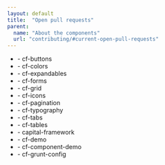 ```yaml
---
layout: default
title:  "Open pull requests"
parent:
  name: "About the components"
  url: "contributing/#current-open-pull-requests"
---
```



<ul>
  <li><span data-user="cfpb" data-repo="cf-buttons"></span> - cf-buttons</li>
  <li><span data-user="cfpb" data-repo="cf-colors"></span> - cf-colors</li>
  <li><span data-user="cfpb" data-repo="cf-expandables"></span> - cf-expandables</li>
  <li><span data-user="cfpb" data-repo="cf-forms"></span> - cf-forms</li>
  <li><span data-user="cfpb" data-repo="cf-grid"></span> - cf-grid</li>
  <li><span data-user="cfpb" data-repo="cf-icons"></span> - cf-icons</li>
  <li><span data-user="cfpb" data-repo="cf-pagination"></span> - cf-pagination</li>
  <li><span data-user="cfpb" data-repo="cf-typography"></span> - cf-typography</li>
  <li><span data-user="cfpb" data-repo="cf-tabs"></span> - cf-tabs</li>
  <li><span data-user="cfpb" data-repo="cf-tables"></span> - cf-tables</li>
  <li><span data-user="cfpb" data-repo="capital-framework"></span> - capital-framework</li>
  <li><span data-user="cfpb" data-repo="cf-demo"></span> - cf-demo</li>
  <li><span data-user="cfpb" data-repo="cf-component-demo"></span> - cf-component-demo</li>
  <li><span data-user="cfpb" data-repo="cf-grunt-config"></span> - cf-grunt-config</li>
</ul>

<script src="{{ site.baseurl }}/assets/js/jquery-1.11.0.min.js"></script>
<script src="{{ site.baseurl }}/assets/js/jquery-pullrequests.min.js"></script>
<script>
jQuery(function($) {
  $('[data-user][data-repo]').pullrequests();
});
</script>
